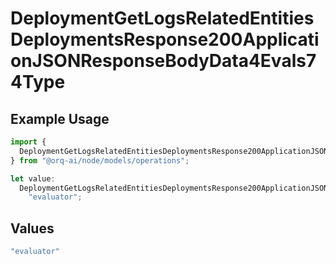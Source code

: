 # DeploymentGetLogsRelatedEntitiesDeploymentsResponse200ApplicationJSONResponseBodyData4Evals74Type

## Example Usage

```typescript
import {
  DeploymentGetLogsRelatedEntitiesDeploymentsResponse200ApplicationJSONResponseBodyData4Evals74Type,
} from "@orq-ai/node/models/operations";

let value:
  DeploymentGetLogsRelatedEntitiesDeploymentsResponse200ApplicationJSONResponseBodyData4Evals74Type =
    "evaluator";
```

## Values

```typescript
"evaluator"
```